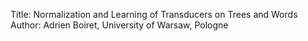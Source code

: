 Title: Normalization and Learning of Transducers on Trees and Words
Author: Adrien Boiret, University of Warsaw, Pologne
